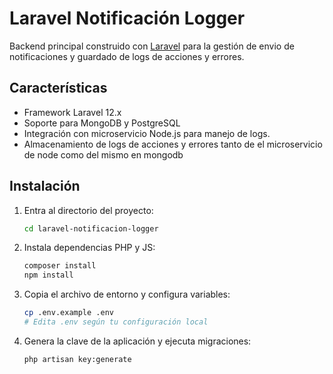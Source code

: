 # Laravel Notificación Logger

Backend principal construido con [Laravel](https://laravel.com/) para la gestión de envio de notificaciones y guardado de logs de acciones y errores.

## Características

- Framework Laravel 12.x
- Soporte para MongoDB y PostgreSQL
- Integración con microservicio Node.js para manejo de logs.
- Almacenamiento de logs de acciones y errores tanto de el microservicio de node como del mismo en mongodb

## Instalación

1. Entra al directorio del proyecto:

   ```sh
   cd laravel-notificacion-logger
   ```

2. Instala dependencias PHP y JS:

   ```sh
   composer install
   npm install
   ```

3. Copia el archivo de entorno y configura variables:

   ```sh
   cp .env.example .env
   # Edita .env según tu configuración local
   ```

4. Genera la clave de la aplicación y ejecuta migraciones:

   ```sh
   php artisan key:generate